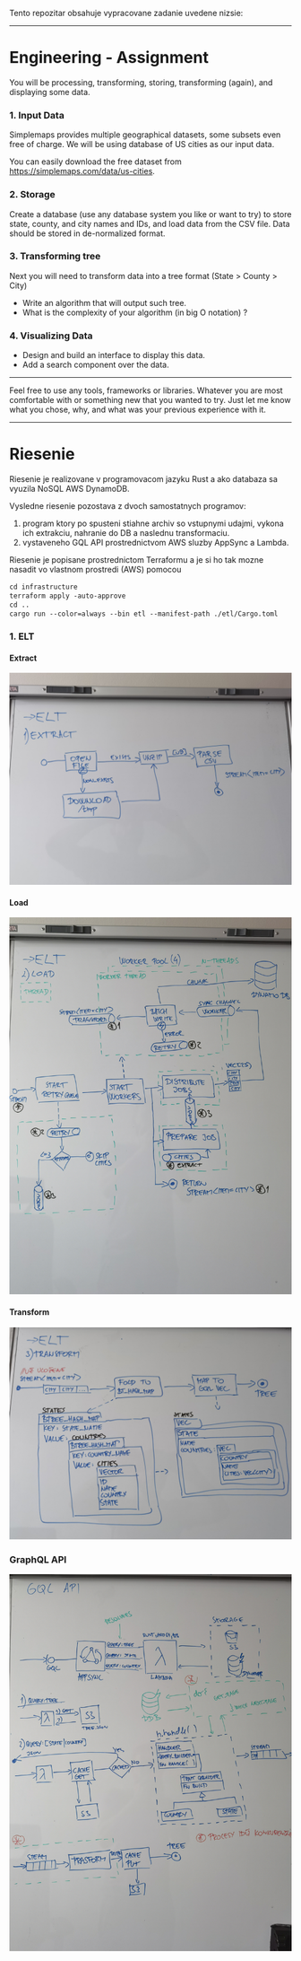 Tento repozitar obsahuje vypracovane zadanie uvedene nizsie:

----------------------------------------------------------------------------------------------------

# Engineering - Assignment

You will be processing, transforming, storing, transforming (again), and displaying some data.

### 1. Input Data

Simplemaps provides multiple geographical datasets, some subsets even free of charge. We will be using database of US cities as our input data.

You can easily download the free dataset from https://simplemaps.com/data/us-cities.


### 2. Storage

Create a database (use any database system you like or want to try) to store state, county, and city names and IDs, and load data from the CSV file.
Data should be stored in de-normalized format.

### 3. Transforming tree

Next you will need to transform data into a tree format (State > County > City)

* Write an algorithm that will output such tree.
* What is the complexity of your algorithm (in big O notation) ?


### 4. Visualizing Data

* Design and build an interface to display this data.
* Add a search component over the data.

<hr/>

Feel free to use any tools, frameworks or libraries. Whatever you are most comfortable with or something new that you wanted to try. Just let me know what you chose, why, and what was your previous experience with it.

--------------------------------------------------------------------------------------------
# Riesenie

Riesenie je realizovane v programovacom jazyku Rust a ako databaza sa vyuzila NoSQL AWS DynamoDB.

Vysledne riesenie pozostava z dvoch samostatnych programov:
1. program ktory po spusteni stiahne archiv so vstupnymi udajmi, vykona ich extrakciu, nahranie do DB a naslednu transformaciu.
2. vystaveneho GQL API prostrednictvom AWS sluzby AppSync a Lambda.

Riesenie je popisane prostrednictom Terraformu a je si ho tak mozne nasadit vo vlastnom prostredi (AWS) pomocou
```shell
cd infrastructure
terraform apply -auto-approve
cd ..
cargo run --color=always --bin etl --manifest-path ./etl/Cargo.toml
```

### 1. ELT

#### Extract
![extract](images/IMG_20220711_103544.jpg)

#### Load
![load](images/IMG_20220711_110951.jpg)

#### Transform
![load](images/IMG_20220711_112114.jpg)

### GraphQL API

![api](images/IMG_20220711_120628.jpg)
